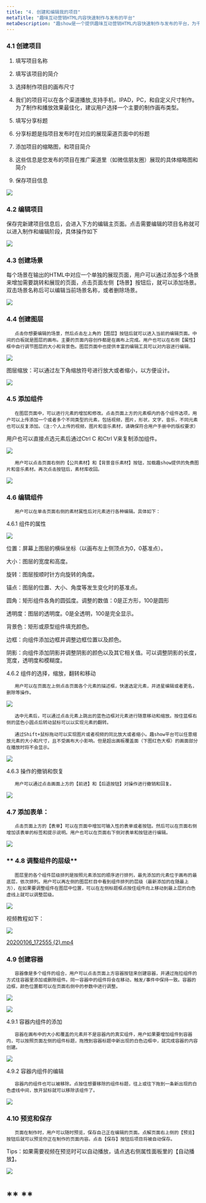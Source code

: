 ```yaml
---
title: "4. 创建和编辑我的项目"
metaTitle: "趣味互动营销HTML内容快速制作与发布的平台"
metaDescription: "趣show是一个提供趣味互动营销HTML内容快速制作与发布的平台，为千万的品牌主，中小商家和自媒体提供全新的互动营销视频制作技术支持与营销生态整合。"
---
```

### **4.1 创建项目**

1. 填写项目名称

1. 填写该项目的简介

1. 选择制作项目的画布尺寸

1. 我们的项目可以在各个渠道播放,支持手机，IPAD，PC，和自定义尺寸制作。为了制作和播放效果最佳化，建议用户选择一个主要的制作画布类型。

1.  填写分享标题

1. 分享标题是指项目发布时在对应的展现渠道页面中的标题

1. 添加项目的缩略图，和项目简介

1. 这些信息是您发布的项目在推广渠道里（如微信朋友圈）展现的具体缩略图和简介

1. 保存项目信息

![](https://sta.qushow365.com/public/help/0401.png "")

 

### **4.2 编辑项目**

保存完新建项目信息后，会进入下方的编辑主页面。点击需要编辑的项目名称就可以进入制作和编辑阶段，具体操作如下

![](https://sta.qushow365.com/public/help/0402.png "")

 

### **4.3 创建场景**

每个场景在输出的HTML中对应一个单独的展现页面，用户可以通过添加多个场景来增加需要跳转和展现的页面，点击页面左侧【场景】按钮后，就可以添加场景。双击场景名称后可以编辑当前场景名称，或者删除场景。

![](https://sta.qushow365.com/public/help/0403.png "")

 

### **4.4 创建图层**

       点击你想要编辑的场景，然后点击左上角的【图层】按钮后就可以进入当前的编辑页面。中间的白板就是图层的画布。主要的页面内容创作都是在画布上完成。用户也可以在右侧【属性】框中自行调节图层的大小和背景色。图层页面中也提供丰富的编辑工具可以对内容进行编辑。

![](https://sta.qushow365.com/public/help/0404.png "")

 

图层缩放：可以通过左下角缩放符号进行放大或者缩小，以方便设计。

![](https://sta.qushow365.com/public/help/040401.png "")

 

### **4.5 添加组件**

       在图层页面中，可以进行元素的增加和修改。点击页面上方的元素框内的各个组件选项，用户可以上传添加一个或者多个不同类型的元素，包括视频，图片，形状，文字，音乐，不同元素也可以反复添加。（注:个人上传的视频，图片和音乐素材，请确保符合用户手册中的版权要求）



   用户也可以直接点选元素后通过Ctrl C 和Ctrl V来复制添加组件。

![](https://sta.qushow365.com/public/help/0405.png "")

 

       用户可以点击页面右侧的【公共素材】和【背景音乐素材】按钮，加载趣show提供的免费图片和音乐素材。再次点击按钮后，素材库收回。

![](https://sta.qushow365.com/public/help/040501.png "")

 

    

### **4.6 编辑组件**

       用户可以在单击页面右侧的素材属性后对元素进行各种编辑。具体如下：

4.6.1 组件的属性

![](https://sta.qushow365.com/public/help/0406.png "")

 

位置：屏幕上图层的横纵坐标（以画布左上侧顶点为0，0基准点）。

大小：图层的宽度和高度。

旋转：图层按顺时针方向旋转的角度。

锚点：图层的位置、大小、角度等发生变化时的基准点。

圆角：矩形组件各角的圆弧度。调整的数值：0是正方形，100是圆形

透明度：图层的透明度。0是全透明，100是完全显示。

背景色：矩形或原型组件填充颜色。

边框：向组件添加边框并调整边框位置以及颜色。

阴影：向组件添加阴影并调整阴影的颜色以及其它相关值。可以调整阴影的长度，宽度，透明度和模糊度。

4.6.2 组件的选择，缩放，翻转和移动

       用户可以在页面左上侧点击页面各个元素的描述框，快速选定元素，并进星编辑或者更名，删除等操作。

![](https://sta.qushow365.com/public/help/040601.png "")

 

       选中元素后，可以通过点击元素上跳出的蓝色边框对元素进行随意移动和缩放。按住蓝框右侧的蓝色小圆点后转动鼠标可以以实现元素的翻转。

       通过Shift+鼠标拖动可以实现图片或者视频的同比放大或者缩小。趣show平台可以任意缩放元素的大小和尺寸，且不受画布大小影响。但是超出画板覆盖面（下图红色大框）的画面部分在播放时将不会显示。

![](https://sta.qushow365.com/public/help/040602.png "")

 

4.6.3 操作的撤销和恢复

       用户可以通过点击画面上方的【前进】和【后退按钮】对操作进行撤销和回复。

![](https://sta.qushow365.com/public/help/040603.png "")

 

### **4.7 添加表单：**

       点击页面上方的【表单】可以在页面中增加可输入性的表单或者按钮。然后可以在页面右侧增加该表单的标签和提示说明。用户也可以在页面右下侧对表单和按钮进行编辑。

![](https://sta.qushow365.com/public/help/0407.png "")

 

### ** 4.8 调整组件的层级**

       图层里的各个组件层级排列是按照元素添加的顺序进行排列，最先添加的元素位于画布的最底层，依次排列。用户可以再左侧的图层栏目中看到组件排列的层级（最新添加的在随最上方），在如果要调整组件在图层中位置，可以在左侧标题框点按住组件向上移动到最上层的白色虚线上就可以调整层级。

![](https://sta.qushow365.com/public/help/0408.png "")

 

视频教程如下：

![]( "")

[20200106_172555 (2).mp4](https://qushow365.yuque.com/staff-lmzf2i/rtuegr/zhs7l6#HMH4N)



### **4.9 创建容器**

       容器像是多个组件的组合，用户可以点击页面上方容器按钮来创建容器，并通过拖拉组件的方式往容器里添加或删除组件。同一容器中的组件将会在移动，触发/事件中保持一致。容器的边框，颜色位置都可以在页面右侧中的参数中进行调整。

![](https://sta.qushow365.com/public/help/0409.png "")

![](https://sta.qushow365.com/public/help/040901.png "")

 

4.9.1 容器内组件的添加

       容器在画布中的大小和覆盖的元素并不是容器内的真实组件，用户如果要增加组件到容器内，可以按照页面左侧的组件标题，拖拽到容器标题中新出现的白色边框中，就完成容器的内容创建。

![](https://sta.qushow365.com/public/help/040902.png "")




4.9.2 容器内组件的编辑

       容器内的组件也可以被移除。点按住想要移除的组件标题，往上或往下拖到一条新出现的白色虚线中间，放开鼠标就可以移除该组件了。

![](https://sta.qushow365.com/public/help/040903.png "")

 

### **4.10 预览和保存**

       页面在制作时，用户可以随时预览，保存自己正在编辑的页面。点解页面右上侧的【预览】按钮后就可以预览你正在制作的页面内容。点击【保存】按钮后项目将被自动保存。

Tips：如果需要视频在预览时可以自动播放，请点选右侧属性面板里的【自动播放】。

![](https://sta.qushow365.com/public/help/0410.png "")

 

# ** **

